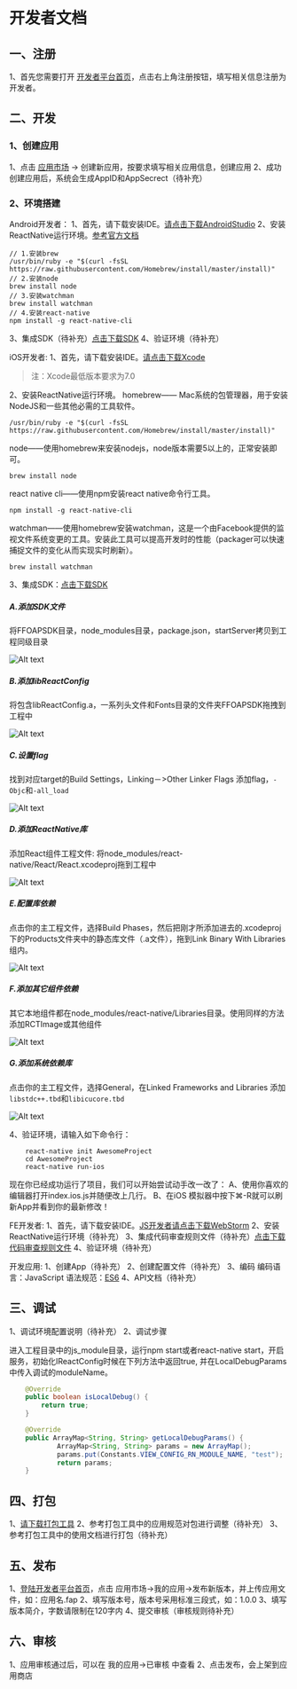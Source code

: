 # 开发者文档
## 一、注册
1、首先您需要打开 [开发者平台首页](http://open.sit.ffan.net/apps/list)，点击右上角注册按钮，填写相关信息注册为开发者。

## 二、开发
### 1、创建应用
1、点击 [应用市场](http://open.sit.ffan.net/apps) -> 创建新应用，按要求填写相关应用信息，创建应用
2、成功创建应用后，系统会生成AppID和AppSecrect（待补充）

### 2、环境搭建
Android开发者：
1、首先，请下载安装IDE。[请点击下载AndroidStudio](https://developer.android.com/studio/index.html)
2、安装ReactNative运行环境。[参考官方文档](http://facebook.github.io/react-native/docs/getting-started.html)
```
// 1.安装brew
/usr/bin/ruby -e "$(curl -fsSL https://raw.githubusercontent.com/Homebrew/install/master/install)"
// 2.安装node
brew install node
// 3.安装watchman
brew install watchman
// 4.安装react-native
npm install -g react-native-cli
```

3、集成SDK（待补充）[点击下载SDK](http://open.sit.ffan.net/apps/create)
4、验证环境（待补充）

iOS开发者:
1、首先，请下载安装IDE。[请点击下载Xcode](https://itunes.apple.com/cn/app/xcode/id497799835?mt=12)

>注：Xcode最低版本要求为7.0

2、安装ReactNative运行环境。
homebrew—— Mac系统的包管理器，用于安装NodeJS和一些其他必需的工具软件。
```
/usr/bin/ruby -e "$(curl -fsSL https://raw.githubusercontent.com/Homebrew/install/master/install)"
```
node——使用homebrew来安装nodejs，node版本需要5以上的，正常安装即可。
```
brew install node
```
react native cli——使用npm安装react native命令行工具。
```
npm install -g react-native-cli
```
watchman——使用homebrew安装watchman，这是一个由Facebook提供的监视文件系统变更的工具。安装此工具可以提高开发时的性能（packager可以快速捕捉文件的变化从而实现实时刷新）。
```
brew install watchman
```
3、集成SDK：[点击下载SDK](http://open.sit.ffan.net/apps/create)
##### A.添加SDK文件
将FFOAPSDK目录，node_modules目录，package.json，startServer拷贝到工程同级目录

![Alt text](./14834337846233.jpg)

##### B.添加libReactConfig

将包含libReactConfig.a，一系列头文件和Fonts目录的文件夹FFOAPSDK拖拽到工程中

![Alt text](./addsdk.jpg)

##### C.设置flag
找到对应target的Build Settings，Linking－>Other Linker Flags 添加flag，`-Objc`和`-all_load`

![Alt text](./projectflag.jpg)


##### D.添加ReactNative库
添加React组件工程文件:
将node_modules/react-native/React/React.xcodeproj拖到工程中

![Alt text](./14834343700116.jpg)

##### E.配置库依赖
点击你的主工程文件，选择Build Phases，然后把刚才所添加进去的.xcodeproj下的Products文件夹中的静态库文件（.a文件），拖到Link Binary With Libraries组内。

![Alt text](./14834348297098.jpg)


##### F.添加其它组件依赖
其它本地组件都在node_modules/react-native/Libraries目录。使用同样的方法添加RCTImage或其他组件

![Alt text](./14834501543939.jpg)

##### G.添加系统依赖库
点击你的主工程文件，选择General，在Linked Frameworks and Libraries 添加`libstdc++.tbd`和`libicucore.tbd`

![Alt text](./14834496841174.jpg)

4、验证环境，请输入如下命令行：
```
    react-native init AwesomeProject
    cd AwesomeProject
    react-native run-ios
```
现在你已经成功运行了项目，我们可以开始尝试动手改一改了：
		A、使用你喜欢的编辑器打开index.ios.js并随便改上几行。
		B、在iOS 模拟器中按下⌘-R就可以刷新App并看到你的最新修改！


FE开发者:
1、首先，请下载安装IDE。[JS开发者请点击下载WebStorm](http://www.jetbrains.com/webstorm/)
2、安装ReactNative运行环境（待补充）
3、集成代码审查规则文件（待补充）[点击下载代码审查规则文件](http://www.jetbrains.com/webstorm/)
4、验证环境（待补充）

开发应用:
1、创建App（待补充）
2、创建配置文件（待补充）
3、编码
编码语言：JavaScript
语法规范：[ES6](http://www.es6js.com)
4、API文档（待补充）

## 三、调试
1、调试环境配置说明（待补充）
2、调试步骤

进入工程目录中的js_module目录，运行npm start或者react-native start，开启服务，初始化IReactConfig时候在下列方法中返回true, 并在LocalDebugParams中传入调试的moduleName。

```java
	@Override
	public boolean isLocalDebug() {
	    return true;
	}

	@Override
	public ArrayMap<String, String> getLocalDebugParams() {
	        ArrayMap<String, String> params = new ArrayMap();
	        params.put(Constants.VIEW_CONFIG_RN_MODULE_NAME, "test");
	        return params;
	}
```

## 四、打包
1、[请下载打包工具](http://open.sit.ffan.net/apps/list)
2、参考打包工具中的应用规范对包进行调整（待补充）
3、参考打包工具中的使用文档进行打包（待补充）

## 五、发布
1、[登陆开发者平台首页](http://open.sit.ffan.net)，点击 应用市场->我的应用->发布新版本，并上传应用文件，如：应用名.fap
2、填写版本号，版本号采用标准三段式，如：1.0.0
3、填写版本简介，字数请限制在120字内
4、提交审核（审核规则待补充）

## 六、审核
1、应用审核通过后，可以在 我的应用->已审核 中查看
2、点击发布，会上架到应用商店
